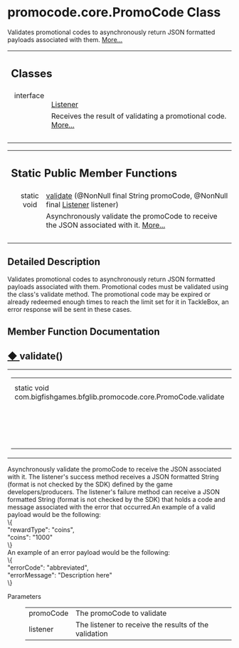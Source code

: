 
# promocode.core.PromoCode Class 

<div class="contents">Validates promotional codes to asynchronously return JSON formatted payloads associated with them.    <a href="classcom_1_1bigfishgames_1_1bfglib_1_1promocode_1_1core_1_1_promo_code.html#details">More...</a><table class="memberdecls"><tr class="heading"><td colspan="2"><h2 class="groupheader"><a id="nested-classes" name="nested-classes"></a> Classes</h2></td></tr><tr class="memitem:"><td class="memItemLeft" align="right" valign="top">interface &#160;</td><td class="memItemRight" valign="bottom"><a class="el" href="interfacecom_1_1bigfishgames_1_1bfglib_1_1promocode_1_1core_1_1_promo_code_1_1_listener.html">Listener</a></td></tr><tr class="memdesc:"><td class="mdescLeft">&#160;</td><td class="mdescRight">Receives the result of validating a promotional code.  <a href="interfacecom_1_1bigfishgames_1_1bfglib_1_1promocode_1_1core_1_1_promo_code_1_1_listener.html#details">More...</a><br /></td></tr><tr class="separator:"><td class="memSeparator" colspan="2">&#160;</td></tr></table><table class="memberdecls"><tr class="heading"><td colspan="2"><h2 class="groupheader"><a id="pub-static-methods" name="pub-static-methods"></a> Static Public Member Functions</h2></td></tr><tr class="memitem:a04473829ad4d8b17df13b23a43f4aafd"><td class="memItemLeft" align="right" valign="top">static void&#160;</td><td class="memItemRight" valign="bottom"><a class="el" href="classcom_1_1bigfishgames_1_1bfglib_1_1promocode_1_1core_1_1_promo_code.html#a04473829ad4d8b17df13b23a43f4aafd">validate</a> (@NonNull final String promoCode, @NonNull final <a class="el" href="interfacecom_1_1bigfishgames_1_1bfglib_1_1promocode_1_1core_1_1_promo_code_1_1_listener.html">Listener</a> listener)</td></tr><tr class="memdesc:a04473829ad4d8b17df13b23a43f4aafd"><td class="mdescLeft">&#160;</td><td class="mdescRight">Asynchronously validate the promoCode to receive the JSON associated with it.  <a href="classcom_1_1bigfishgames_1_1bfglib_1_1promocode_1_1core_1_1_promo_code.html#a04473829ad4d8b17df13b23a43f4aafd">More...</a><br /></td></tr><tr class="separator:a04473829ad4d8b17df13b23a43f4aafd"><td class="memSeparator" colspan="2">&#160;</td></tr></table><a name="details" id="details"></a><h2 class="groupheader">Detailed Description</h2><div class="textblock">Validates promotional codes to asynchronously return JSON formatted payloads associated with them. Promotional codes must be validated using the class's validate method. The promotional code may be expired or already redeemed enough times to reach the limit set for it in TackleBox, an error response will be sent in these cases. </div><h2 class="groupheader">Member Function Documentation</h2><a id="a04473829ad4d8b17df13b23a43f4aafd" name="a04473829ad4d8b17df13b23a43f4aafd"></a><h2 class="memtitle"><span class="permalink"><a href="#a04473829ad4d8b17df13b23a43f4aafd">&#9670;&nbsp;</a></span>validate()</h2><div class="memitem"><div class="memproto"><table class="mlabels"><tr><td class="mlabels-left"><table class="memname"><tr><td class="memname">static void com.bigfishgames.bfglib.promocode.core.PromoCode.validate </td><td>(</td><td class="paramtype">@NonNull final String&#160;</td><td class="paramname"><em>promoCode</em>, </td></tr><tr><td class="paramkey"></td><td></td><td class="paramtype">@NonNull final <a class="el" href="interfacecom_1_1bigfishgames_1_1bfglib_1_1promocode_1_1core_1_1_promo_code_1_1_listener.html">Listener</a>&#160;</td><td class="paramname"><em>listener</em>&#160;</td></tr><tr><td></td><td>)</td><td></td><td></td></tr></table></td><td class="mlabels-right"><span class="mlabels"><span class="mlabel">inline</span><span class="mlabel">static</span></span></td></tr></table></div><div class="memdoc">Asynchronously validate the promoCode to receive the JSON associated with it. The listener's success method receives a JSON formatted String (format is not checked by the SDK) defined by the game developers/producers. The listener's failure method can receive a JSON formatted String (format is not checked by the SDK) that holds a code and message associated with the error that occurred.An example of a valid payload would be the following: <div class="fragment"><div class="line">\{ </div><div class="line"><span class="stringliteral">&quot;rewardType&quot;</span>: <span class="stringliteral">&quot;coins&quot;</span>, </div><div class="line"><span class="stringliteral">&quot;coins&quot;</span>: <span class="stringliteral">&quot;1000&quot;</span></div><div class="line">\}</div></div>An example of an error payload would be the following: <div class="fragment"><div class="line"> \{</div><div class="line"><span class="stringliteral">&quot;errorCode&quot;</span>: <span class="stringliteral">&quot;abbreviated&quot;</span>, </div><div class="line"><span class="stringliteral">&quot;errorMessage&quot;</span>: <span class="stringliteral">&quot;Description here&quot;</span></div><div class="line">\}</div></div><dl class="params"><dt>Parameters</dt><dd><table class="params"><tr><td class="paramname">promoCode</td><td>The promoCode to validate </td></tr><tr><td class="paramname">listener</td><td>The listener to receive the results of the validation </td></tr></table></dd></dl></div></div></div> 
